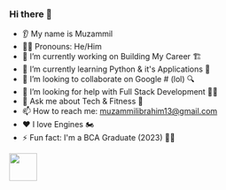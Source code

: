 <!-- Header -->


<!-- ABOUT ME -->
### Hi there 👋
* 👂 My name is Muzammil 
* 👨🏻 Pronouns: He/Him
* 🔭 I’m currently working on Building My Career 🏗️
* 🌱 I’m currently learning Python & it's Applications 🐍
* 🤝 I’m looking to collaborate on Google # (lol) 🔍
* 🤔 I’m looking for help with Full Stack Development 👨‍💻
* 💬 Ask me about Tech & Fitness 💪
* 📫 How to reach me: muzammilibrahim13@gmail.com
* ❤️ I love Engines 🏍️
* ⚡ Fun fact: I'm a BCA Graduate (2023) 👨‍🎓

<!-- SOCIAL MEDIA ICON -->
<a href="https://www.instagram.com/_mzml13/">
  <img height="50" src="https://user-images.githubusercontent.com/46517096/166974368-9798f39f-1f46-499c-b14e-81f0a3f83a06.png"/>
</a>
<br>

<!-- Displaying GIF -->
<!--  <img height="100%" src="https://media.giphy.com/media/U29G5UtSokwAPamv7K/giphy.gif"/>
</a>
-->

